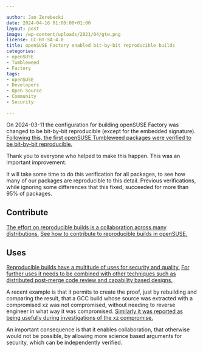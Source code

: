 ```yaml
---

author: Jan Zerebecki
date: 2024-04-16 01:00:00+01:00
layout: post
image: /wp-content/uploads/2021/04/gtw.png
license: CC-BY-SA-4.0
title: openSUSE Factory enabled bit-by-bit reproducible builds
categories:
- openSUSE
- Tumbleweed
- Factory
tags:
- openSUSE
- Developers
- Open Source
- Community
- Security

---
```


On 2024-03-11 the configuration for building openSUSE Factory was changed to be
bit-by-bit reproducible (except for the embedded signature). [Following this,
the first openSUSE Tumbleweed packages were verified to be bit-by-bit
reproducible.](https://lists.opensuse.org/archives/list/factory@lists.opensuse.org/thread/NAST5PZPQGJ5JTHYAM6CWB7PCNCLLK6P/)

Thank you to everyone who helped to make this happen. This was an important
improvement.

It will take some time to do this verification for all packages, to see how
many of our packages are reproducible to this detail. Previous verifications,
while ignoring some differences that this fixed, succeeded for more than 95% of
packages.

## Contribute

[The effort on reproducible builds is a collaboration across many
distributions.](https://reproducible-builds.org/contribute/) [See how to
contribute to reproducible builds in
openSUSE.](https://en.opensuse.org/openSUSE:Reproducible_Builds)

## Uses

[Reproducible builds have a multitude of uses for security and
quality.](https://reproducible-builds.org/docs/buy-in/) [For further uses it
needs to be combined with other techniques such as distributed post-merge code
review and capability based
designs.](https://gitlab.com/affording-open/distribution)

A recent example is that it permits to create the proof, just by rebuilding and
comparing the result, that a GCC build whose source was extracted with a
compromised xz was not compromised, without needing to reverse engineer in what
way it was compromised. [Similarly it was reported as being usefully during
investigations of the xz
compromise.](https://lwn.net/ml/oss-security/CAN_LGv3B4_K16osLRiinny7SbOsxvvtJHbU3Fgbu4ytnEPgoww@mail.gmail.com/)

An important consequence is that it enables collaboration, that otherwise would
not be possible, by allowing more science based arguments for security, which
can be independently verified.
